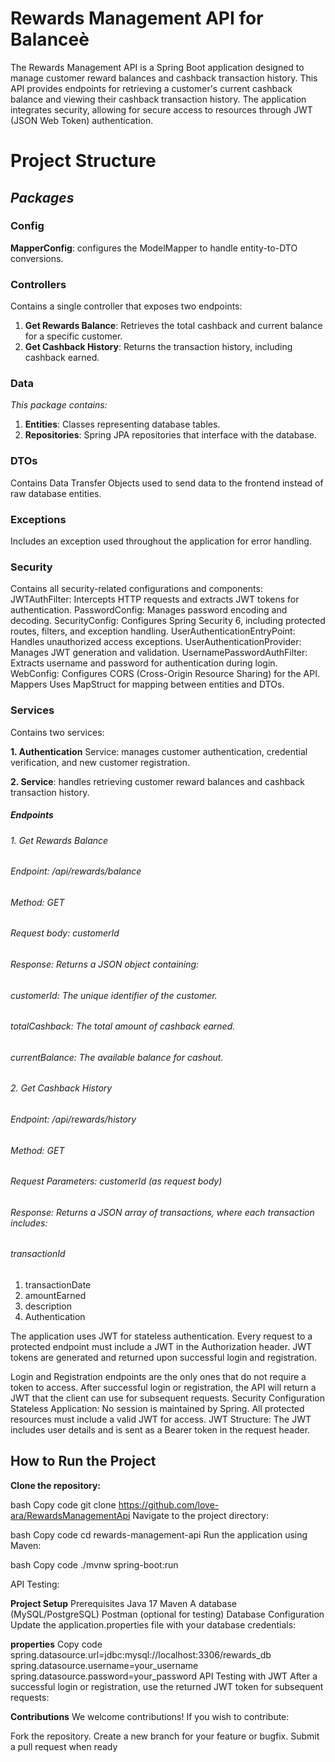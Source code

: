 # **Rewards Management API for Balanceè**

The Rewards Management API is a Spring Boot application designed to manage customer reward balances and 
cashback transaction history. This API provides endpoints for retrieving a customer's current cashback 
balance and viewing their cashback transaction history. The application integrates security, allowing for 
secure access to resources through JWT (JSON Web Token) authentication.

# **Project Structure**

## **_Packages_**

### Config

**MapperConfig**: configures the ModelMapper to handle entity-to-DTO conversions.

### Controllers
Contains a single controller that exposes two endpoints:
1. **Get Rewards Balance**: Retrieves the total cashback and current balance for a specific customer.
2. **Get Cashback History**: Returns the transaction history, including cashback earned.

### **Data**

_This package contains:_
1. **Entities**: Classes representing database tables.
2.  **Repositories**: Spring JPA repositories that interface with the database.

### **DTOs**

Contains Data Transfer Objects used to send data to the frontend instead of raw database entities.

### **Exceptions**

Includes an exception used throughout the application for error handling.

### **Security**

Contains all security-related configurations and components:
JWTAuthFilter: Intercepts HTTP requests and extracts JWT tokens for authentication.
PasswordConfig: Manages password encoding and decoding.
SecurityConfig: Configures Spring Security 6, including protected routes, filters, and exception handling.
UserAuthenticationEntryPoint: Handles unauthorized access exceptions.
UserAuthenticationProvider: Manages JWT generation and validation.
UsernamePasswordAuthFilter: Extracts username and password for authentication during login.
WebConfig: Configures CORS (Cross-Origin Resource Sharing) for the API.
Mappers
Uses MapStruct for mapping between entities and DTOs.

### **Services**

Contains two services:

**1. Authentication** Service: manages customer authentication, credential verification, and new customer registration.

**2. Service**: handles retrieving customer reward balances and cashback transaction history.

##### **Endpoints**

###### 1. Get Rewards Balance

######    Endpoint: /api/rewards/balance

######    Method: GET

######  Request body: customerId 
######  Response: Returns a JSON object containing:
###### customerId: The unique identifier of the customer.
###### totalCashback: The total amount of cashback earned.
###### currentBalance: The available balance for cashout.

###### 2. Get Cashback History

###### Endpoint: /api/rewards/history
######  Method: GET
###### Request Parameters: customerId (as request body)
######   Response: Returns a JSON array of transactions, where each transaction includes:
###### transactionId
   1. transactionDate
   2. amountEarned
   3. description
   4. Authentication
   

The application uses JWT for stateless authentication. Every request to a protected endpoint must include a JWT in the Authorization header. JWT tokens are generated and returned upon successful login and registration.

Login and Registration endpoints are the only ones that do not require a token to access. After successful login or registration, the API will return a JWT that the client can use for subsequent requests.
Security Configuration
Stateless Application: No session is maintained by Spring. All protected resources must include a valid JWT for access.
JWT Structure: The JWT includes user details and is sent as a Bearer token in the request header.

## **How to Run the Project**

**Clone the repository:**

bash
Copy code
git clone https://github.com/love-ara/RewardsManagementApi
Navigate to the project directory:

bash
Copy code
cd rewards-management-api
Run the application using Maven:

bash
Copy code
./mvnw spring-boot:run


API Testing:



**Project Setup**
Prerequisites
Java 17
Maven
A database (MySQL/PostgreSQL)
Postman (optional for testing)
Database Configuration
Update the application.properties file with your database credentials:

**properties**
Copy code
spring.datasource.url=jdbc:mysql://localhost:3306/rewards_db
spring.datasource.username=your_username
spring.datasource.password=your_password
API Testing with JWT
After a successful login or registration, use the returned JWT token for subsequent requests:



**Contributions**
We welcome contributions! If you wish to contribute:

Fork the repository.
Create a new branch for your feature or bugfix.
Submit a pull request when ready